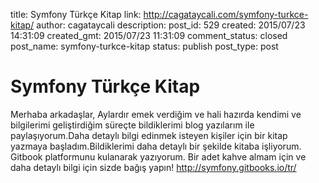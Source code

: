 title: Symfony Türkçe Kitap
link: http://cagataycali.com/symfony-turkce-kitap/
author: cagataycali
description: 
post_id: 529
created: 2015/07/23 14:31:09
created_gmt: 2015/07/23 11:31:09
comment_status: closed
post_name: symfony-turkce-kitap
status: publish
post_type: post

# Symfony Türkçe Kitap

Merhaba arkadaşlar, Aylardır emek verdiğim ve hali hazırda kendimi ve bilgilerimi geliştirdiğim süreçte bildiklerimi blog yazılarım ile paylaşıyorum.Daha detaylı bilgi edinmek isteyen kişiler için bir kitap yazmaya başladım.Bildiklerimi daha detaylı bir şekilde kitaba işliyorum. Gitbook platformunu kulanarak yazıyorum. Bir adet kahve almam için ve daha detaylı bilgi için sizde bağış yapın! <http://symfony.gitbooks.io/tr/>